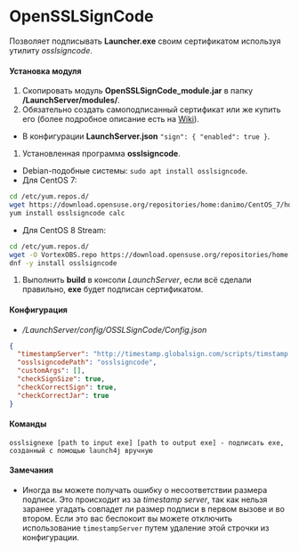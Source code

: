 # OpenSSLSignCode

Позволяет подписывать **Launcher.exe** своим сертификатом используя утилиту *osslsigncode*.

#### Установка модуля

1. Скопировать модуль **OpenSSLSignCode_module.jar** в папку **/LaunchServer/modules/**.
2. Обязательно создать самоподписанный сертификат или же купить его (более подробное описание есть на [Wiki]).
  - В конфигурации **LaunchServer.json** `"sign": { "enabled": true }`.
1. Установленная программа **osslsigncode**.
  - Debian-подобные системы: `sudo apt install osslsigncode`.
  - Для CentOS 7:
```sh
cd /etc/yum.repos.d/
wget https://download.opensuse.org/repositories/home:danimo/CentOS_7/home:danimo.repo
yum install osslsigncode calc
```
  - Для CentOS 8 Stream:
```sh
cd /etc/yum.repos.d/
wget -O VortexOBS.repo https://download.opensuse.org/repositories/home:VortexOBS/CentOS_8/home:VortexOBS.repo
dnf -y install osslsigncode
```


1. Выполнить **build** в консоли *LaunchServer*, если всё сделали правильно, **exe** будет подписан сертификатом.

#### Конфигурация

- */LaunchServer/config/OSSLSignCode/Config.json*

```json
{
  "timestampServer": "http://timestamp.globalsign.com/scripts/timstamp.dll",
  "osslsigncodePath": "osslsigncode",
  "customArgs": [],
  "checkSignSize": true,
  "checkCorrectSign": true,
  "checkCorrectJar": true
}
```

#### Команды

```
osslsignexe [path to input exe] [path to output exe] - подписать exe, созданный с помощью launch4j вручную
```

#### Замечания

- Иногда вы можете получать ошибку о несоответствии размера подписи. Это происходит из за *timestamp server*, так как
  нельзя заранее угадать совпадет ли размер подписи в первом вызове и во втором. Если это вас беспокоит вы можете
  отключить использование `timestampServer` путем удаление этой строчки из конфигурации.

[Wiki]: https://gravitlauncher.com
